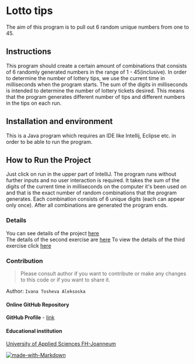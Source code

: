 # Lotto tips

The aim of this program is to pull out 6 random unique numbers from one to 45.

## Instructions

This program should create a certain amount of combinations
that consists of 6 randomly generated numbers in the
range of 1 - 45(inclusive).  In order to determine the
number of lottery tips, we use the current time in
milliseconds when the program starts. The sum of the
digits in milliseconds is intended to determine the
number of lottery tickets desired. This means that the program
generates different number of tips and different numbers in the
tips on each run.

## Installation and environment

This is a Java program which requires an IDE like Intellij,
Eclipse etc. in order to be able to run the program.

## How to Run the Project

Just click on run in the upper part of IntelliJ.
The program runs without further inputs and no user interaction
is required. It takes the sum of the digits of the current
time in milliseconds on the computer it's been used on
and that is the exact number of random combinations that
the program generates. Each combination consists of 6 unique
digits (each can appear only once).
After all combinations are generated the program ends.

### Details

You can see details of the project [here](exercise1.md)  
The details of the second exercise are [here](exercise2.md)
To view the details of the third exercise click [here](exercise3.md) 

### Contribution

>Please consult author if you want to contribute or make any
>changes to this code or if you want to share it.

Author: ```Ivana Tosheva Aleksoska```

#### Online GitHub Repository  

**GitHub Profile** - [link](https://github.com/ivana-toshevaaleksoska)  

#### Educational institution  

[University of Applied Sciences FH-Joanneum](https://www.fh-joanneum.at/)  


[![made-with-Markdown](https://img.shields.io/badge/Made%20with-Markdown-1f425f.svg)](http://commonmark.org)
